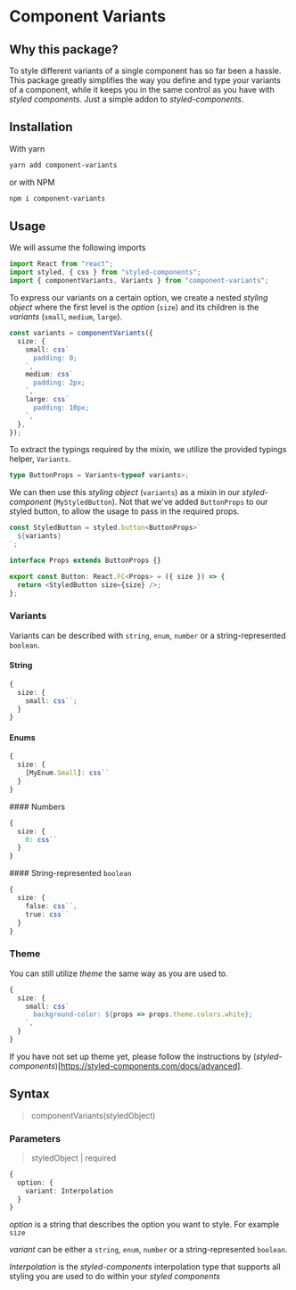 # Component Variants

## Why this package?

To style different variants of a single component has so far been a hassle. This package greatly simplifies the way you define and type your variants of a component, while it keeps you in the same control as you have with _styled components_. Just a simple addon to _styled-components_.

## Installation

With yarn

```bash
yarn add component-variants
```

or with NPM

```bash
npm i component-variants
```

## Usage

We will assume the following imports

```typescript
import React from "react";
import styled, { css } from "styled-components";
import { componentVariants, Variants } from "component-variants";
```

To express our variants on a certain option, we create a nested _styling object_ where the first level is the _option_ (`size`) and its children is the _variants_ (`small`, `medium`, `large`).

```typescript
const variants = componentVariants({
  size: {
    small: css`
      padding: 0;
    `,
    medium: css`
      padding: 2px;
    `,
    large: css`
      padding: 10px;
    `,
  },
});
```

To extract the typings required by the mixin, we utilize the provided typings helper, `Variants`.

```typescript
type ButtonProps = Variants<typeof variants>;
```

We can then use this _styling object_ (`variants`) as a mixin in our _styled-component_ (`MyStyledButton`). Not that we've added `ButtonProps` to our styled button, to allow the usage to pass in the required props.

```typescript
const StyledButton = styled.button<ButtonProps>`
  ${variants}
`;

interface Props extends ButtonProps {}

export const Button: React.FC<Props> = ({ size }) => {
  return <StyledButton size={size} />;
};
```

### Variants
Variants can be described with `string`, `enum`, `number` or a string-represented `boolean`.

#### String

```typescript
{
  size: {
    small: css``;
  }
}
```

#### Enums

```typescript
{
  size: {
    [MyEnum.Small]: css``
  }
}
```

#### Numbers

```typescript
{
  size: {
    0: css``
  }
}
```

#### String-represented `boolean`

```typescript
{
  size: {
    false: css``,
    true: css``
  }
}
```

### Theme

You can still utilize _theme_ the same way as you are used to.

```typescript
{
  size: {
    small: css`
      background-color: ${props => props.theme.colors.white};
    `,
  }
}
```

If you have not set up theme yet, please follow the instructions by (_styled-components_)[https://styled-components.com/docs/advanced].

## Syntax

> componentVariants(styledObject)

### Parameters

> styledObject | required

```Typescript
{
  option: {
    variant: Interpolation
  }
}
```

_option_ is a string that describes the option you want to style. For example `size`

_variant_ can be either a `string`, `enum`, `number` or a string-represented `boolean`.

_Interpolation_ is the _styled-components_ interpolation type that supports all styling you are used to do within your _styled components_
